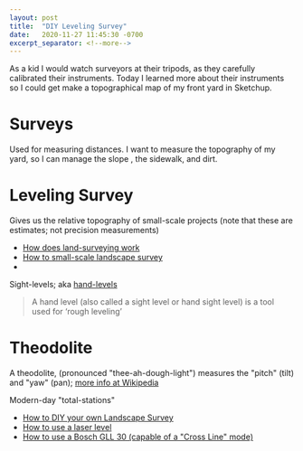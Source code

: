 ```yaml
---
layout: post
title:  "DIY Leveling Survey"
date:   2020-11-27 11:45:30 -0700
excerpt_separator: <!--more-->
---
```


As a kid I would watch surveyors at their tripods, as they carefully calibrated their instruments. Today I learned more about their instruments so I could get make a topographical map of my front yard in Sketchup.

<!--more-->
# Surveys
Used for measuring distances. I want to measure the topography of my yard, so I can manage the slope , the sidewalk, and dirt.

# Leveling Survey
Gives us the relative topography of small-scale projects (note that these are estimates; not precision measurements)

 - [How does land-surveying work](https://www.youtube.com/watch?v=SPCewaAfqPA)
 - [How to small-scale landscape survey](https://diy.stackexchange.com/questions/5033/how-can-i-easily-and-accurately-perform-a-small-scale-landscape-survey?newreg=aaefc9047d694f03af33ba12b4cd847a)
 - 

Sight-levels; aka [hand-levels](https://www.johnsonlevel.com/News/HandSightLevels)
 > A hand level (also called a sight level or hand sight level) is a tool used for ‘rough leveling’ 

 # Theodolite
 A theodolite, (pronounced "thee-ah-dough-light") measures the "pitch" (tilt) and "yaw" (pan); [more info at Wikipedia](https://en.wikipedia.org/wiki/Theodolite)

 Modern-day "total-stations"

 - [How to DIY your own Landscape Survey](https://lifehacker.com/how-to-diy-a-landscape-survey-5939630)
 - [How to use a laser level](https://www.google.com/search?q=how+to+use+laser+level&oq=how+to+use+laser+level&aqs=chrome.0.0i20i263i457j0i20i263j0l6.2004j0j7&sourceid=chrome&ie=UTF-8#kpvalbx=_AG_BX_KNJ4y0tQbwnJGoAQ14)
 - [How to use a Bosch GLL 30 (capable of a "Cross Line" mode)](https://www.youtube.com/watch?v=2MiLyzH4Aqc)